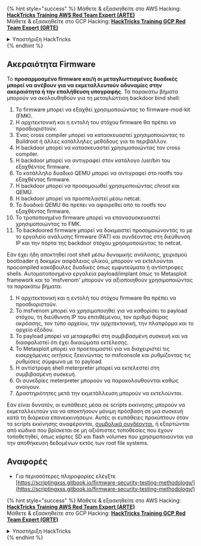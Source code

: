 {% hint style="success" %}
Μάθετε & εξασκηθείτε στο AWS Hacking:<img src="/.gitbook/assets/arte.png" alt="" data-size="line">[**HackTricks Training AWS Red Team Expert (ARTE)**](https://training.hacktricks.xyz/courses/arte)<img src="/.gitbook/assets/arte.png" alt="" data-size="line">\
Μάθετε & εξασκηθείτε στο GCP Hacking: <img src="/.gitbook/assets/grte.png" alt="" data-size="line">[**HackTricks Training GCP Red Team Expert (GRTE)**<img src="/.gitbook/assets/grte.png" alt="" data-size="line">](https://training.hacktricks.xyz/courses/grte)

<details>

<summary>Υποστήριξη HackTricks</summary>

* Ελέγξτε τα [**σχέδια συνδρομής**](https://github.com/sponsors/carlospolop)!
* **Εγγραφείτε στην** 💬 [**ομάδα Discord**](https://discord.gg/hRep4RUj7f) ή στην [**ομάδα telegram**](https://t.me/peass) ή **ακολουθήστε** μας στο **Twitter** 🐦 [**@hacktricks\_live**](https://twitter.com/hacktricks\_live)**.**
* **Μοιραστείτε κόλπα hacking υποβάλλοντας PRs στα** [**HackTricks**](https://github.com/carlospolop/hacktricks) και [**HackTricks Cloud**](https://github.com/carlospolop/hacktricks-cloud) github repos.

</details>
{% endhint %}

## Ακεραιότητα Firmware

Το **προσαρμοσμένο firmware και/ή οι μεταγλωττισμένες δυαδικές μπορεί να ανέβουν για να εκμεταλλευτούν αδυναμίες στην ακεραιότητα ή την επαλήθευση υπογραφής**. Τα παρακάτω βήματα μπορούν να ακολουθηθούν για τη μεταγλώττιση backdoor bind shell:

1. Το firmware μπορεί να εξαχθεί χρησιμοποιώντας το firmware-mod-kit (FMK).
2. Η αρχιτεκτονική και η εντολή του στόχου firmware θα πρέπει να προσδιοριστούν.
3. Ένας cross compiler μπορεί να κατασκευαστεί χρησιμοποιώντας το Buildroot ή άλλες κατάλληλες μεθόδους για το περιβάλλον.
4. Η backdoor μπορεί να κατασκευαστεί χρησιμοποιώντας τον cross compiler.
5. Η backdoor μπορεί να αντιγραφεί στον κατάλογο /usr/bin του εξαχθέντος firmware.
6. Το κατάλληλο δυαδικό QEMU μπορεί να αντιγραφεί στο rootfs του εξαχθέντος firmware.
7. Η backdoor μπορεί να προσομοιωθεί χρησιμοποιώντας chroot και QEMU.
8. Η backdoor μπορεί να προσπελαστεί μέσω netcat.
9. Το δυαδικό QEMU θα πρέπει να αφαιρεθεί από το rootfs του εξαχθέντος firmware.
10. Το τροποποιημένο firmware μπορεί να επανασυσκευαστεί χρησιμοποιώντας το FMK.
11. Το backdoored firmware μπορεί να δοκιμαστεί προσομοιώνοντάς το με το εργαλείο ανάλυσης firmware (FAT) και συνδέοντας στη διεύθυνση IP και την πόρτα της backdoor στόχου χρησιμοποιώντας το netcat.

Εάν έχει ήδη αποκτηθεί root shell μέσω δυναμικής ανάλυσης, χειρισμού bootloader ή δοκιμών ασφάλειας υλικού, μπορούν να εκτελούνται προcompiled κακόβουλες δυαδικές όπως εμφυτεύματα ή αντίστροφες shells. Αυτοματοποιημένα εργαλεία payload/implant όπως το Metasploit framework και το 'msfvenom' μπορούν να αξιοποιηθούν χρησιμοποιώντας τα παρακάτω βήματα:

1. Η αρχιτεκτονική και η εντολή του στόχου firmware θα πρέπει να προσδιοριστούν.
2. Το msfvenom μπορεί να χρησιμοποιηθεί για να καθορίσει το payload στόχου, τη διεύθυνση IP του επιτιθέμενου, τον αριθμό θύρας ακρόασης, τον τύπο αρχείου, την αρχιτεκτονική, την πλατφόρμα και το αρχείο εξόδου.
3. Το payload μπορεί να μεταφερθεί στη συμβιβασμένη συσκευή και να διασφαλιστεί ότι έχει δικαιώματα εκτέλεσης.
4. Το Metasploit μπορεί να προετοιμαστεί για να διαχειριστεί τις εισερχόμενες αιτήσεις ξεκινώντας το msfconsole και ρυθμίζοντας τις ρυθμίσεις σύμφωνα με το payload.
5. Η αντίστροφη shell meterpreter μπορεί να εκτελεστεί στη συμβιβασμένη συσκευή.
6. Οι συνεδρίες meterpreter μπορούν να παρακολουθούνται καθώς ανοίγουν.
7. Δραστηριότητες μετά την εκμετάλλευση μπορούν να εκτελούνται.

Εάν είναι δυνατόν, οι ευπάθειες μέσα σε scripts εκκίνησης μπορούν να εκμεταλλευτούν για να αποκτήσουν μόνιμη πρόσβαση σε μια συσκευή κατά τη διάρκεια επανεκκινήσεων. Αυτές οι ευπάθειες προκύπτουν όταν τα scripts εκκίνησης αναφέρονται, [συμβολικά συνδέονται](https://www.chromium.org/chromium-os/chromiumos-design-docs/hardening-against-malicious-stateful-data), ή εξαρτώνται από κώδικα που βρίσκεται σε μη αξιόπιστες τοποθεσίες που έχουν τοποθετηθεί, όπως κάρτες SD και flash volumes που χρησιμοποιούνται για την αποθήκευση δεδομένων εκτός των root file systems.

## Αναφορές
* Για περισσότερες πληροφορίες ελέγξτε [https://scriptingxss.gitbook.io/firmware-security-testing-methodology/](https://scriptingxss.gitbook.io/firmware-security-testing-methodology/)

{% hint style="success" %}
Μάθετε & εξασκηθείτε στο AWS Hacking:<img src="/.gitbook/assets/arte.png" alt="" data-size="line">[**HackTricks Training AWS Red Team Expert (ARTE)**](https://training.hacktricks.xyz/courses/arte)<img src="/.gitbook/assets/arte.png" alt="" data-size="line">\
Μάθετε & εξασκηθείτε στο GCP Hacking: <img src="/.gitbook/assets/grte.png" alt="" data-size="line">[**HackTricks Training GCP Red Team Expert (GRTE)**<img src="/.gitbook/assets/grte.png" alt="" data-size="line">](https://training.hacktricks.xyz/courses/grte)

<details>

<summary>Υποστήριξη HackTricks</summary>

* Ελέγξτε τα [**σχέδια συνδρομής**](https://github.com/sponsors/carlospolop)!
* **Εγγραφείτε στην** 💬 [**ομάδα Discord**](https://discord.gg/hRep4RUj7f) ή στην [**ομάδα telegram**](https://t.me/peass) ή **ακολουθήστε** μας στο **Twitter** 🐦 [**@hacktricks\_live**](https://twitter.com/hacktricks\_live)**.**
* **Μοιραστείτε κόλπα hacking υποβάλλοντας PRs στα** [**HackTricks**](https://github.com/carlospolop/hacktricks) και [**HackTricks Cloud**](https://github.com/carlospolop/hacktricks-cloud) github repos.

</details>
{% endhint %}
